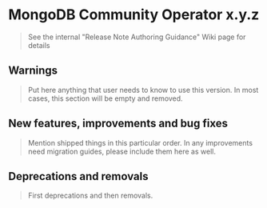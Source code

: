 # MongoDB Community Operator x.y.z

> See the internal "Release Note Authoring Guidance" Wiki page for details

## Warnings

> Put here anything that user needs to know to use this version. In most cases, this section will be empty and removed.

## New features, improvements and bug fixes

> Mention shipped things in this particular order. In any improvements need migration guides, please include them here as well.

## Deprecations and removals

> First deprecations and then removals.
